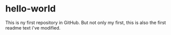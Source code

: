 # hello-world
This is ny first repository in GitHub. But not only my first, this is also the first readme text i've modified.
